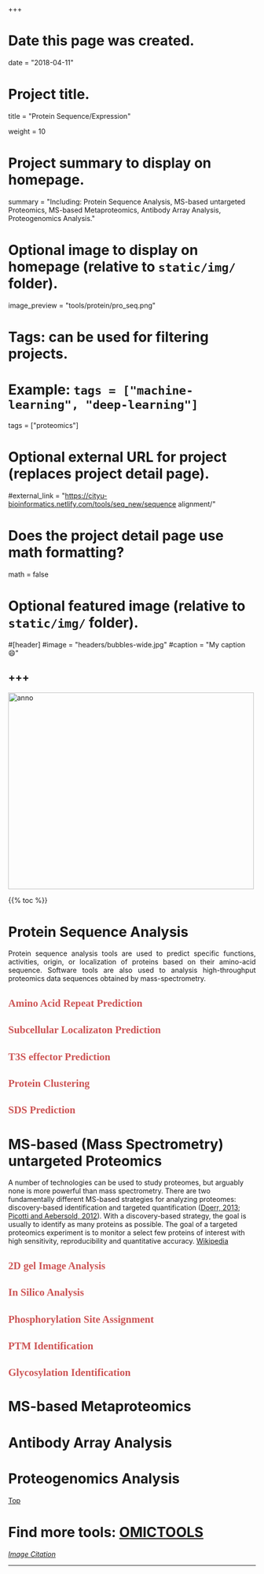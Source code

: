 +++
# Date this page was created.
date = "2018-04-11"

# Project title.
 title = "Protein Sequence/Expression"

weight = 10
# Project summary to display on homepage.
summary = "Including: Protein Sequence Analysis, MS-based untargeted Proteomics, MS-based Metaproteomics, Antibody Array Analysis, Proteogenomics Analysis."

# Optional image to display on homepage (relative to `static/img/` folder).
image_preview = "tools/protein/pro_seq.png"

# Tags: can be used for filtering projects.
# Example: `tags = ["machine-learning", "deep-learning"]`
tags = ["proteomics"]

# Optional external URL for project (replaces project detail page).
#external_link = "https://cityu-bioinformatics.netlify.com/tools/seq_new/sequence alignment/"


# Does the project detail page use math formatting?
math = false

# Optional featured image (relative to `static/img/` folder).
#[header]
#image = "headers/bubbles-wide.jpg"
#caption = "My caption :smile:"


+++
---

<img src="/img/tools/protein/pro_seq.png"  width="500" height="400" alt="anno" align="center">

<span id="top"></span>

{{% toc %}}

# Protein Sequence Analysis

<p align="justify">Protein sequence analysis tools are used to predict specific functions, activities, origin, or localization of proteins based on their amino-acid sequence. Software tools are also used to analysis high-throughput proteomics data sequences obtained by mass-spectrometry.

## <font color=#CD5555 face="黑体">Amino Acid Repeat Prediction</font>

## <font color=#CD5555 face="黑体">Subcellular Localizaton Prediction</font>

## <font color=#CD5555 face="黑体">T3S effector Prediction</font>

## <font color=#CD5555 face="黑体">Protein Clustering</font>

## <font color=#CD5555 face="黑体">SDS Prediction</font>


# MS-based (Mass Spectrometry) untargeted Proteomics

A number of technologies can be used to study proteomes, but arguably none is more powerful than mass spectrometry. There are two fundamentally different MS-based strategies for analyzing proteomes: discovery-based identification and targeted quantification ([Doerr, 2013](https://www.ncbi.nlm.nih.gov/pubmed/23547294); [Picotti and Aebersold, 2012](https://www.ncbi.nlm.nih.gov/pubmed/22669653)). With a discovery-based strategy, the goal is usually to identify as many proteins as possible. The goal of a targeted proteomics experiment is to monitor a select few proteins of interest with high sensitivity, reproducibility and quantitative accuracy. [Wikipedia](https://en.wikipedia.org/wiki/List_of_mass_spectrometry_software)

## <font color=#CD5555 face="黑体">2D gel Image Analysis</font>

## <font color=#CD5555 face="黑体">In Silico Analysis</font>

## <font color=#CD5555 face="黑体">Phosphorylation Site Assignment</font>

## <font color=#CD5555 face="黑体">PTM Identification</font>

## <font color=#CD5555 face="黑体">Glycosylation Identification</font>

# MS-based Metaproteomics

# Antibody Array Analysis

# Proteogenomics Analysis



[<i class="fa fa-hand-o-up fa-1x "></i>Top](#top)

# Find more tools: [**OMICTOOLS**](https://omictools.com/proteomics-category)

[*Image Citation*](https://www.ebi.ac.uk/training/online/course/introduction-protein-classification-ebi/protein-classification)

---